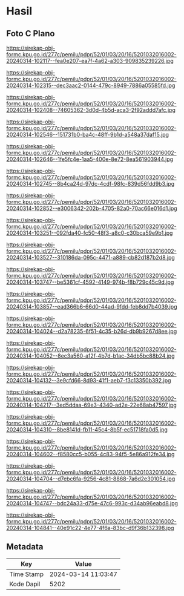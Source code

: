 # Hasil

## Foto C Plano

https://sirekap-obj-formc.kpu.go.id/277c/pemilu/pdpr/52/01/03/20/16/5201032016002-20240314-102117--fea0e207-ea7f-4a62-a303-909835239226.jpg

https://sirekap-obj-formc.kpu.go.id/277c/pemilu/pdpr/52/01/03/20/16/5201032016002-20240314-102315--dec3aac2-0144-479c-8949-7886a05585fd.jpg

https://sirekap-obj-formc.kpu.go.id/277c/pemilu/pdpr/52/01/03/20/16/5201032016002-20240314-102408--74605362-3d0d-4b5d-aca3-2f92addd7afc.jpg

https://sirekap-obj-formc.kpu.go.id/277c/pemilu/pdpr/52/01/03/20/16/5201032016002-20240314-102546--151731b0-ba4c-48ff-9b1d-a548a37daf15.jpg

https://sirekap-obj-formc.kpu.go.id/277c/pemilu/pdpr/52/01/03/20/16/5201032016002-20240314-102646--1fe5fc4e-1aa5-400e-8e72-8ea561903944.jpg

https://sirekap-obj-formc.kpu.go.id/277c/pemilu/pdpr/52/01/03/20/16/5201032016002-20240314-102745--8b4ca24d-97dc-4cdf-98fc-839d56fdd9b3.jpg

https://sirekap-obj-formc.kpu.go.id/277c/pemilu/pdpr/52/01/03/20/16/5201032016002-20240314-102852--e3006342-202b-4705-82a0-70ac66e016d1.jpg

https://sirekap-obj-formc.kpu.go.id/277c/pemilu/pdpr/52/01/03/20/16/5201032016002-20240314-103251--092fda40-fc50-48f3-a8c0-c30bca59e9b1.jpg

https://sirekap-obj-formc.kpu.go.id/277c/pemilu/pdpr/52/01/03/20/16/5201032016002-20240314-103527--310186da-095c-4471-a889-cb82d187b2d8.jpg

https://sirekap-obj-formc.kpu.go.id/277c/pemilu/pdpr/52/01/03/20/16/5201032016002-20240314-103747--be5361cf-4592-4149-974b-f8b729c45c9d.jpg

https://sirekap-obj-formc.kpu.go.id/277c/pemilu/pdpr/52/01/03/20/16/5201032016002-20240314-103857--ead366b6-66d0-44ad-9fdd-feb8dd7b4039.jpg

https://sirekap-obj-formc.kpu.go.id/277c/pemilu/pdpr/52/01/03/20/16/5201032016002-20240314-104024--d2a78235-6f51-4c35-b26d-db9b9267d8ee.jpg

https://sirekap-obj-formc.kpu.go.id/277c/pemilu/pdpr/52/01/03/20/16/5201032016002-20240314-104052--8ec3a560-a12f-4b7d-b1ac-34db5bc88b24.jpg

https://sirekap-obj-formc.kpu.go.id/277c/pemilu/pdpr/52/01/03/20/16/5201032016002-20240314-104132--3e9cfd66-8d93-41f1-aeb7-f3c13350b392.jpg

https://sirekap-obj-formc.kpu.go.id/277c/pemilu/pdpr/52/01/03/20/16/5201032016002-20240314-104217--3ed5ddaa-69e3-4340-ad2e-22e68ab47597.jpg

https://sirekap-obj-formc.kpu.go.id/277c/pemilu/pdpr/52/01/03/20/16/5201032016002-20240314-104310--8be8141d-fb11-45c4-8b5f-ec51718fa0d5.jpg

https://sirekap-obj-formc.kpu.go.id/277c/pemilu/pdpr/52/01/03/20/16/5201032016002-20240314-104602--f8580cc5-b055-4c83-94f5-5e86a912fe34.jpg

https://sirekap-obj-formc.kpu.go.id/277c/pemilu/pdpr/52/01/03/20/16/5201032016002-20240314-104704--d7ebc6fa-9256-4c81-8868-7a6d2e301054.jpg

https://sirekap-obj-formc.kpu.go.id/277c/pemilu/pdpr/52/01/03/20/16/5201032016002-20240314-104747--bdc24a33-d75e-47c6-993c-d34ab96eabd8.jpg

https://sirekap-obj-formc.kpu.go.id/277c/pemilu/pdpr/52/01/03/20/16/5201032016002-20240314-104841--40e91c22-4e77-4f6a-83bc-d9f36b132398.jpg


## Metadata

| Key        | Value               |
| ---------- | ------------------- |
| Time Stamp | 2024-03-14 11:03:47 |
| Kode Dapil | 5202                |



